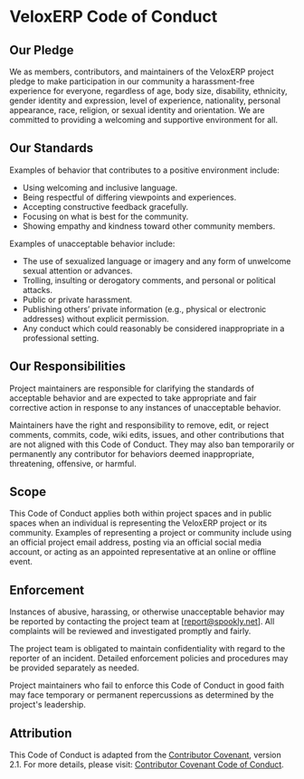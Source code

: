 # VeloxERP Code of Conduct

## Our Pledge

We as members, contributors, and maintainers of the VeloxERP project pledge to make participation in our community a harassment-free experience for everyone, regardless of age, body size, disability, ethnicity, gender identity and expression, level of experience, nationality, personal appearance, race, religion, or sexual identity and orientation. We are committed to providing a welcoming and supportive environment for all.

## Our Standards

Examples of behavior that contributes to a positive environment include:

- Using welcoming and inclusive language.
- Being respectful of differing viewpoints and experiences.
- Accepting constructive feedback gracefully.
- Focusing on what is best for the community.
- Showing empathy and kindness toward other community members.

Examples of unacceptable behavior include:

- The use of sexualized language or imagery and any form of unwelcome sexual attention or advances.
- Trolling, insulting or derogatory comments, and personal or political attacks.
- Public or private harassment.
- Publishing others’ private information (e.g., physical or electronic addresses) without explicit permission.
- Any conduct which could reasonably be considered inappropriate in a professional setting.

## Our Responsibilities

Project maintainers are responsible for clarifying the standards of acceptable behavior and are expected to take appropriate and fair corrective action in response to any instances of unacceptable behavior.

Maintainers have the right and responsibility to remove, edit, or reject comments, commits, code, wiki edits, issues, and other contributions that are not aligned with this Code of Conduct. They may also ban temporarily or permanently any contributor for behaviors deemed inappropriate, threatening, offensive, or harmful.

## Scope

This Code of Conduct applies both within project spaces and in public spaces when an individual is representing the VeloxERP project or its community. Examples of representing a project or community include using an official project email address, posting via an official social media account, or acting as an appointed representative at an online or offline event.

## Enforcement

Instances of abusive, harassing, or otherwise unacceptable behavior may be reported by contacting the project team at [report@spookly.net]. All complaints will be reviewed and investigated promptly and fairly.

The project team is obligated to maintain confidentiality with regard to the reporter of an incident. Detailed enforcement policies and procedures may be provided separately as needed.

Project maintainers who fail to enforce this Code of Conduct in good faith may face temporary or permanent repercussions as determined by the project's leadership.

## Attribution

This Code of Conduct is adapted from the [Contributor Covenant](https://www.contributor-covenant.org), version 2.1. For more details, please visit: [Contributor Covenant Code of Conduct](https://www.contributor-covenant.org/version/2/1/code_of_conduct.html).
